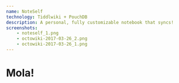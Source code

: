 ```yaml
---
name: NoteSelf
technology: Tiddlwiki + PouchDB
description: A personal, fully customizable notebook that syncs!
screenshots:
    - noteself_1.png
    - octowiki-2017-03-26_2.png
    - octowiki-2017-03-26_1.png
---
```


# Mola!

